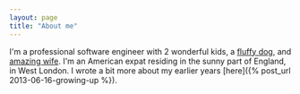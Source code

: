 ```yaml
---
layout: page
title: "About me"
---
```


I'm a professional software engineer with 2 wonderful kids, a
[fluffy dog](http://en.wikipedia.org/wiki/Pembroke_Welsh_Corgi), and
[amazing wife](http://www.livingprettyblog.com). I'm an American expat
residing in the sunny part of England, in West London. I wrote a bit
more about my earlier years [here]({% post_url 2013-06-16-growing-up %}).
